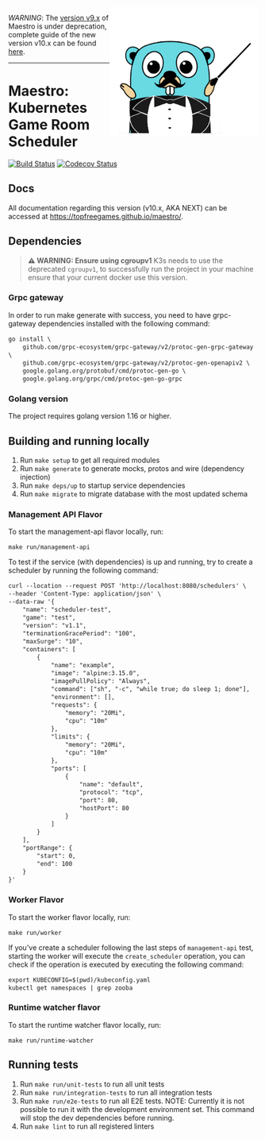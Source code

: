 <img align="right" width="300" height="260" src="docs/images/gopher-maestro.png">


*WARNING*: The [version v9.x](https://github.com/topfreegames/maestro/tree/v9) of Maestro is under deprecation, complete guide of the new version v10.x can be found [here](https://github.com/topfreegames/maestro/issues/283).

---
Maestro: Kubernetes Game Room Scheduler 
=======================================

[![Build Status](https://github.com/topfreegames/maestro/actions/workflows/test.yaml/badge.svg?branch=next)](https://github.com/topfreegames/maestro/actions/workflows/test.yaml)
[![Codecov Status](https://codecov.io/gh/topfreegames/maestro/branch/next/graph/badge.svg?token=KCN2SZDRJF)](https://codecov.io/gh/topfreegames/maestro)

## Docs
All documentation regarding this version (v10.x, AKA NEXT) can be accessed at https://topfreegames.github.io/maestro/.

## Dependencies

> **⚠ WARNING: Ensure using cgroupv1**
> K3s needs to use the deprecated `cgroupv1`, to successfully run the project in your machine ensure that your current docker use this version.

### Grpc gateway
In order to run make generate with success, you need to have grpc-gateway dependencies installed with the following command:
```shell
go install \
    github.com/grpc-ecosystem/grpc-gateway/v2/protoc-gen-grpc-gateway \
    github.com/grpc-ecosystem/grpc-gateway/v2/protoc-gen-openapiv2 \
    google.golang.org/protobuf/cmd/protoc-gen-go \
    google.golang.org/grpc/cmd/protoc-gen-go-grpc
```

### Golang version
The project requires golang version 1.16 or higher.

## Building and running locally
1. Run `make setup` to get all required modules
2. Run `make generate` to generate mocks, protos and wire (dependency injection)
3. Run `make deps/up` to startup service dependencies
4. Run `make migrate` to migrate database with the most updated schema

### Management API Flavor
To start the management-api flavor locally, run:
```
make run/management-api
```

To test if the service (with dependencies) is up and running, try to create a scheduler by running the following command:
```
curl --location --request POST 'http://localhost:8080/schedulers' \
--header 'Content-Type: application/json' \
--data-raw '{
    "name": "scheduler-test",
    "game": "test",
    "version": "v1.1",
    "terminationGracePeriod": "100",
    "maxSurge": "10",
    "containers": [
        {
            "name": "example",
            "image": "alpine:3.15.0",
            "imagePullPolicy": "Always",
            "command": ["sh", "-c", "while true; do sleep 1; done"],
            "environment": [],
            "requests": {
                "memory": "20Mi",
                "cpu": "10m"
            },
            "limits": {
                "memory": "20Mi",
                "cpu": "10m"
            },
            "ports": [
                {
                    "name": "default",
                    "protocol": "tcp",
                    "port": 80,
                    "hostPort": 80
                }
            ]
        }
    ],
    "portRange": {
        "start": 0,
        "end": 100
    }
}'
```

### Worker Flavor
To start the worker flavor locally, run:
```
make run/worker
```

If you've create a scheduler following the last steps of `management-api` test, starting the worker will execute the `create_scheduler` operation, you can check if the operation is executed by executing the following command:
```
export KUBECONFIG=$(pwd)/kubeconfig.yaml
kubectl get namespaces | grep zooba
```

### Runtime watcher flavor
To start the runtime watcher flavor locally, run:
```
make run/runtime-watcher
```

## Running tests

1. Run `make run/unit-tests` to run all unit tests
2. Run `make run/integration-tests` to run all integration tests
3. Run `make run/e2e-tests` to run all E2E tests. NOTE: Currently it is not
   possible to run it with the development environment set. This command will
   stop the dev dependencies before running.
4. Run `make lint` to run all registered linters
